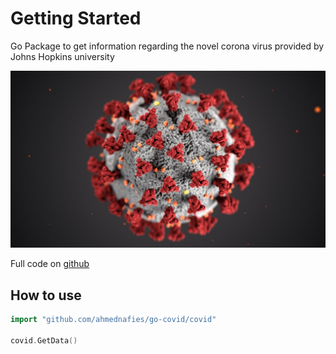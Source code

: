 # Getting Started

Go Package to get information regarding the novel corona virus provided by Johns Hopkins university

![corona.jpeg](img/corona.jpeg)

Full code on [github](https://github.com/ahmednafies/go-covid)

## How to use

```go
import "github.com/ahmednafies/go-covid/covid"

covid.GetData()
```
